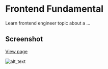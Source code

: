 # Frontend Fundamental
Learn frontend engineer topic about a ...

## Screenshot
[View page]()

![alt_text]()
